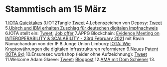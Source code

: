 # Stammtisch am 15 März

1.[IOTA Quicktakes](https://www.youtube.com/watch?v=-Dzno4JXLFE)
3.IOT2Tangle [Tweet](https://twitter.com/iot2tangle/status/1369243788955312132?s=19)
4.Lebenszeichen von Deposy: [Tweet](https://twitter.com/deposyproject/status/1369292341354315790?s=20)
5.[Ubirch und IBM erhalten Zuschlag für deutschen digitalen Impfnachweis](https://www.spiegel.de/netzwelt/gadgets/ubirch-und-ibm-erhalten-zuschlag-fuer-deutschen-digitalen-impfnachweis-a-9Enf26439b-8fd8-4118-9221-eb8844946c69-amp?__twitter_impression=true)
6.IOTA stellt ein: [Tweet](https://twitter.com/iota/status/1369302653772136455?s=20); [Job offer](https://iota.bamboohr.com/jobs/view.php?id=123&source=bamboohr)
7.APPG Blockchain: [Evidence Meeting on INTEROPERABILITY & SCALABILITY - 23rd February 2021](https://www.youtube.com/watch?v=Z9WH0d3LYHU&t=1s) mit Ravin Namachandran von der IF
8.Junge Union Limburg: [IOTA: Wie Kryptowährungen die digitalen Infrastrukturen reformieren](https://www.youtube.com/watch?v=oTkrpTbx3n8)
9.Neues [Patent (IOTA 9x)](https://twitter.com/_iotaarchive/status/1369561914754404354?s=20)
10.Ensuresec workshop (leider ohne Aufzeichnung): [Tweet](https://twitter.com/iota/status/1369583209693011968?s=20)
11.Welcome Adam Glaeve: [Tweet](https://twitter.com/iota/status/1369631194950864901); [Blogpost](https://blog.iota.org/welcome-adam-gleave-to-the-iota-foundation/)
12.[AMA mit Dom Schiener](https://youtu.be/DScBEKCFhNc)
13.
